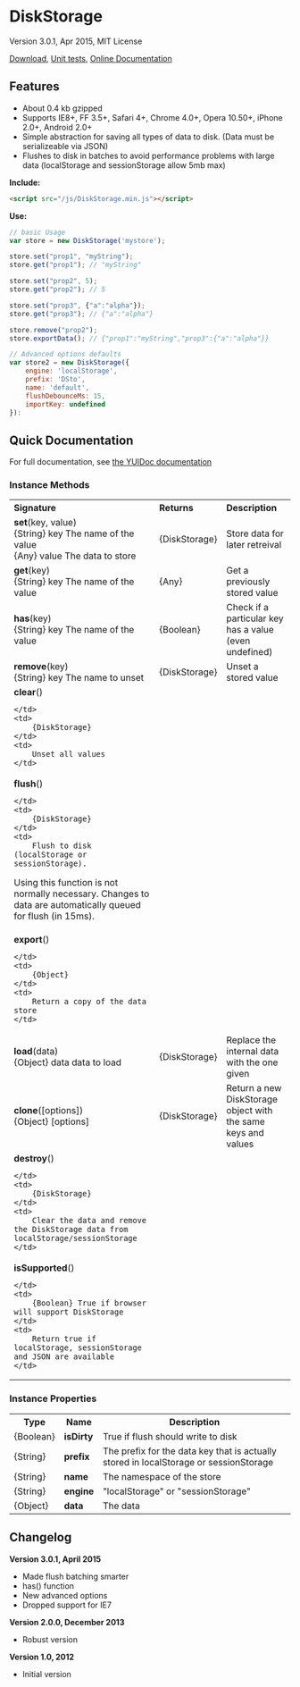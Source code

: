 # DiskStorage

Version 3.0.1, Apr 2015, MIT License

[Download](https://github.com/kensnyder/DiskStorage/blob/master/dist/DiskStorage.min.js?raw=true), [Unit tests](http://sandbox.kendsnyder.com/DiskStorage-v3/test/tests.html), [Online Documentation](http://sandbox.kendsnyder.com/DiskStorage-v3/docs/classes/DiskStorage.html)

## Features

* About 0.4 kb gzipped
* Supports IE8+, FF 3.5+, Safari 4+, Chrome 4.0+, Opera 10.50+, iPhone 2.0+, Android 2.0+
* Simple abstraction for saving all types of data to disk. (Data must be serializeable via JSON)
* Flushes to disk in batches to avoid performance problems with large data (localStorage and sessionStorage allow 5mb max)

**Include:**

```html
<script src="/js/DiskStorage.min.js"></script>
```

**Use:**

```javascript
// basic Usage
var store = new DiskStorage('mystore');

store.set("prop1", "myString");
store.get("prop1"); // "myString"

store.set("prop2", 5);
store.get("prop2"); // 5

store.set("prop3", {"a":"alpha"});
store.get("prop3"); // {"a":"alpha"}

store.remove("prop2");
store.exportData(); // {"prop1":"myString","prop3":{"a":"alpha"}}

// Advanced options defaults
var store2 = new DiskStorage({	
	engine: 'localStorage',
	prefix: 'DSto',
	name: 'default',
	flushDebounceMs: 15,
	importKey: undefined
}):
```

## Quick Documentation

For full documentation, see [the YUIDoc documentation](http://sandbox.kendsnyder.com/DiskStorage-v3/docs/classes/DiskStorage.html)		

### Instance Methods

<table>
<tr>
	<th align="left">Signature</th>
	<th align="left">Returns</th>
	<th align="left">Description</th>
</tr>

<tr>
	<td>
		<strong>set</strong>(key, value)
		<br />
		{String} key The name of the value<br />{Any} value The data to store<br />
	</td>
	<td>
		{DiskStorage} 
	</td>
	<td>
		Store data for later retreival
	</td>
</tr>

<tr>
	<td>
		<strong>get</strong>(key)
		<br />
		{String} key The name of the value<br />
	</td>
	<td>
		{Any} 
	</td>
	<td>
		Get a previously stored value
	</td>
</tr>

<tr>
	<td>
		<strong>has</strong>(key)
		<br />
		{String} key The name of the value<br />
	</td>
	<td>
		{Boolean} 
	</td>
	<td>
		Check if a particular key has a value (even undefined)
	</td>
</tr>

<tr>
	<td>
		<strong>remove</strong>(key)
		<br />
		{String} key The name to unset<br />
	</td>
	<td>
		{DiskStorage} 
	</td>
	<td>
		Unset a stored value
	</td>
</tr>

<tr>
	<td>
		<strong>clear</strong>()
		<br />
		
	</td>
	<td>
		{DiskStorage} 
	</td>
	<td>
		Unset all values
	</td>
</tr>

<tr>
	<td>
		<strong>flush</strong>()
		<br />
		
	</td>
	<td>
		{DiskStorage} 
	</td>
	<td>
		Flush to disk (localStorage or sessionStorage).
Using this function is not normally necessary. Changes to data are automatically queued for flush (in 15ms).
	</td>
</tr>

<tr>
	<td>
		<strong>export</strong>()
		<br />
		
	</td>
	<td>
		{Object} 
	</td>
	<td>
		Return a copy of the data store
	</td>
</tr>

<tr>
	<td>
		<strong>load</strong>(data)
		<br />
		{Object} data data to load<br />
	</td>
	<td>
		{DiskStorage} 
	</td>
	<td>
		Replace the internal data with the one given
	</td>
</tr>

<tr>
	<td>
		<strong>clone</strong>([options])
		<br />
		{Object} [options] <br />
	</td>
	<td>
		{DiskStorage} 
	</td>
	<td>
		Return a new DiskStorage object with the same keys and values
	</td>
</tr>

<tr>
	<td>
		<strong>destroy</strong>()
		<br />
		
	</td>
	<td>
		{DiskStorage} 
	</td>
	<td>
		Clear the data and remove the DiskStorage data from localStorage/sessionStorage
	</td>
</tr>

<tr>
	<td>
		<strong>isSupported</strong>()
		<br />
		
	</td>
	<td>
		{Boolean} True if browser will support DiskStorage
	</td>
	<td>
		Return true if localStorage, sessionStorage and JSON are available
	</td>
</tr>

</table>

### Instance Properties

<table>
	<tr>
		<th>Type</th>
		<th>Name</th>
		<th>Description</th>
	<tr>
	<tr>
		<td>{Boolean}</td>
		<td><strong>isDirty</strong></td>
		<td>True if flush should write to disk</td>
	</tr>
	<tr>
		<td>{String}</td>
		<td><strong>prefix</strong></td>
		<td>The prefix for the data key that is actually stored in localStorage or sessionStorage</td>
	</tr>
	<tr>
		<td>{String}</td>
		<td><strong>name</strong></td>
		<td>The namespace of the store</td>
	</tr>
	<tr>
		<td>{String}</td>
		<td><strong>engine</strong></td>
		<td>&quot;localStorage&quot; or &quot;sessionStorage&quot;</td>
	</tr>
	<tr>
		<td>{Object}</td>
		<td><strong>data</strong></td>
		<td>The data</td>
	</tr>
	
</table>

## Changelog

**Version 3.0.1, April 2015**
* Made flush batching smarter
* has() function
* New advanced options
* Dropped support for IE7

**Version 2.0.0, December 2013**
* Robust version

**Version 1.0, 2012**
* Initial version
